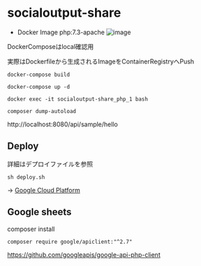 # socialoutput-share

- Docker Image php:7.3-apache
![image](https://user-images.githubusercontent.com/45552269/92730864-52129f80-f3af-11ea-865b-5e1d99d8c2df.png)

DockerComposeはlocal確認用

実際はDockerfileから生成されるImageをContainerRegistryへPush
```
docker-compose build
```
```
docker-compose up -d
```
```
docker exec -it socialoutput-share_php_1 bash
```
```
composer dump-autoload
```
http://localhost:8080/api/sample/hello

## Deploy
詳細はデプロイファイルを参照
```
sh deploy.sh
```
→ [Google Cloud Platform](https://console.cloud.google.com/)

## Google sheets
composer install
```
composer require google/apiclient:"^2.7"
```
https://github.com/googleapis/google-api-php-client
